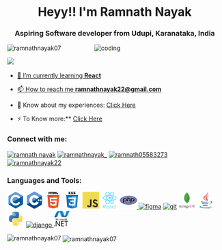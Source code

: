 <h1 align="center">Heyy!! I'm Ramnath Nayak</h1>
<h3 align="center">Aspiring Software developer from Udupi, Karanataka, India</h3>

<img align="right" alt="coding" width="300" src="https://media.tenor.com/FpaDM99g9BUAAAAC/courage-the-cowardly-dog-coding.gif">

<p align="left"> <img src="https://komarev.com/ghpvc/?username=ramnathnayak07&label=Profile%20views&color=0e75b6&style=flat" alt="ramnathnayak07" /> </p>

<p align="left"> <a href="https://www.linkedin.com/in/ramnath-nayak-707777240/" target="blank"><img src="https://img.shields.io/badge/Follow%20%40Ramnath%20Nayak-0077B5?style=for-the-badge&logo=linkedin&logoColor=white/></a> alt="ramnath05583273"</p>

- 🌱 I’m currently learning **React**

- 📫 How to reach me **ramnathnayak22@gmail.com**

- 📄 Know about my experiences:
[Click Here](https://drive.google.com/file/d/1JimPkPWkUwweJyC9idA3Z-xUgiA-s06q/view?usp=sharing)

- ⚡ To Know more:**
[Click Here](https://ramnathnayak.netlify.app/)

<h3 align="left">Connect with me:</h3>
<p align="left">
<a href="https://linkedin.com/in/ramnath nayak" target="blank"><img align="center" src="https://raw.githubusercontent.com/rahuldkjain/github-profile-readme-generator/master/src/images/icons/Social/linked-in-alt.svg" alt="ramnath nayak" height="30" width="40" /></a>
<a href="https://instagram.com/ramnathnayak_" target="blank"><img align="center" src="https://raw.githubusercontent.com/rahuldkjain/github-profile-readme-generator/master/src/images/icons/Social/instagram.svg" alt="ramnathnayak_" height="30" width="40" /></a>
<a href="https://twitter.com/ramnath05583273" target="blank"><img align="center" src="https://raw.githubusercontent.com/rahuldkjain/github-profile-readme-generator/master/src/images/icons/Social/twitter.svg" alt="ramnath05583273" height="30" width="40" /></a>
<a href="https://www.hackerrank.com/ramnathnayak22" target="blank"><img align="center" src="https://raw.githubusercontent.com/rahuldkjain/github-profile-readme-generator/master/src/images/icons/Social/hackerrank.svg" alt="ramnathnayak22" height="30" width="40" /></a>
</p>

<h3 align="left">Languages and Tools:</h3>
<p align="left"> <a href="https://www.cprogramming.com/" target="_blank" rel="noreferrer"><img src="https://raw.githubusercontent.com/devicons/devicon/master/icons/c/c-original.svg" alt="c" width="40" height="40"/></a>
  <a href="https://www.w3schools.com/cpp/" target="_blank" rel="noreferrer"><img src="https://raw.githubusercontent.com/devicons/devicon/master/icons/cplusplus/cplusplus-original.svg" alt="cplusplus" width="40" height="40"/></a>
   <a href="https://www.w3.org/html/" target="_blank" rel="noreferrer"><img src="https://raw.githubusercontent.com/devicons/devicon/master/icons/html5/html5-original-wordmark.svg" alt="html5" width="40" height="40"/></a>
  <a href="https://www.w3schools.com/css/" target="_blank" rel="noreferrer"><img src="https://raw.githubusercontent.com/devicons/devicon/master/icons/css3/css3-original-wordmark.svg" alt="css3" width="40" height="40"/></a>
   <a href="https://developer.mozilla.org/en-US/docs/Web/JavaScript" target="_blank" rel="noreferrer"><img src="https://raw.githubusercontent.com/devicons/devicon/master/icons/javascript/javascript-original.svg" alt="javascript" width="40" height="40"/></a>
  <a href="https://reactjs.org/" target="_blank" rel="noreferrer"><img src="https://raw.githubusercontent.com/devicons/devicon/master/icons/react/react-original-wordmark.svg" alt="react" width="40" height="40"/></a>
  <a href="https://www.php.net" target="_blank" rel="noreferrer"> <img src="https://raw.githubusercontent.com/devicons/devicon/master/icons/php/php-original.svg" alt="php" width="40" height="40"/> </a>
  <a href="https://www.figma.com/" target="_blank" rel="noreferrer"><img src="https://www.vectorlogo.zone/logos/figma/figma-icon.svg" alt="figma" width="40" height="40"/></a>
  <a href="https://git-scm.com/" target="_blank" rel="noreferrer"><img src="https://www.vectorlogo.zone/logos/git-scm/git-scm-icon.svg" alt="git" width="40" height="40"/></a>
  <a href="https://www.mongodb.com/" target="_blank" rel="noreferrer"><img src="https://raw.githubusercontent.com/devicons/devicon/master/icons/mongodb/mongodb-original-wordmark.svg" alt="mongodb" width="40" height="40"/></a>
  <a href="https://www.java.com" target="_blank" rel="noreferrer"><img src="https://raw.githubusercontent.com/devicons/devicon/master/icons/java/java-original.svg" alt="python" width="40" height="40"/></a>
  <a href="https://www.python.org" target="_blank" rel="noreferrer"><img src="https://raw.githubusercontent.com/devicons/devicon/master/icons/python/python-original.svg" alt="python" width="40" height="40"/></a>
  <a href="https://www.djangoproject.com/" target="_blank" rel="noreferrer"> <img src="https://cdn.worldvectorlogo.com/logos/django.svg" alt="django" width="40" height="40"/> </a> 
  <a href="https://dotnet.microsoft.com/" target="_blank" rel="noreferrer"> <img src="https://raw.githubusercontent.com/devicons/devicon/master/icons/dot-net/dot-net-original-wordmark.svg" alt="dotnet" width="40" height="40"/> </a>
  </p>

<p><img align="left" src="https://github-readme-stats.vercel.app/api/top-langs?username=ramnathnayak07&show_icons=true&locale=en&layout=compact" alt="ramnathnayak07" /></p>

<p>&nbsp;<img align="center" src="https://github-readme-stats.vercel.app/api?username=ramnathnayak07&show_icons=true&locale=en" alt="ramnathnayak07" /></p>

